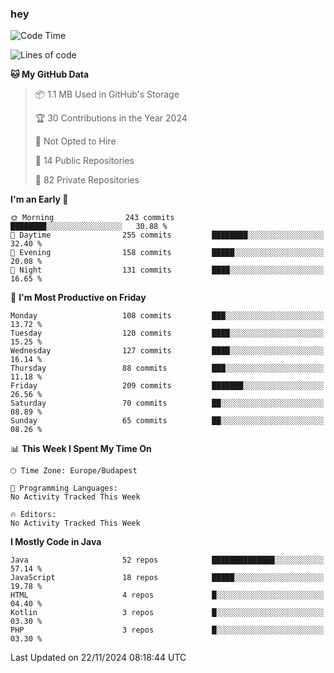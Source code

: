 ### hey

<!--START_SECTION:waka-->
![Code Time](http://img.shields.io/badge/Code%20Time-1%2C037%20hrs%202%20mins-blue)

![Lines of code](https://img.shields.io/badge/From%20Hello%20World%20I%27ve%20Written-1.1%20million%20lines%20of%20code-blue)

**🐱 My GitHub Data** 

> 📦 1.1 MB Used in GitHub's Storage 
 > 
> 🏆 30 Contributions in the Year 2024
 > 
> 🚫 Not Opted to Hire
 > 
> 📜 14 Public Repositories 
 > 
> 🔑 82 Private Repositories 
 > 
**I'm an Early 🐤** 

```text
🌞 Morning                243 commits         ████████░░░░░░░░░░░░░░░░░   30.88 % 
🌆 Daytime                255 commits         ████████░░░░░░░░░░░░░░░░░   32.40 % 
🌃 Evening                158 commits         █████░░░░░░░░░░░░░░░░░░░░   20.08 % 
🌙 Night                  131 commits         ████░░░░░░░░░░░░░░░░░░░░░   16.65 % 
```
📅 **I'm Most Productive on Friday** 

```text
Monday                   108 commits         ███░░░░░░░░░░░░░░░░░░░░░░   13.72 % 
Tuesday                  120 commits         ████░░░░░░░░░░░░░░░░░░░░░   15.25 % 
Wednesday                127 commits         ████░░░░░░░░░░░░░░░░░░░░░   16.14 % 
Thursday                 88 commits          ███░░░░░░░░░░░░░░░░░░░░░░   11.18 % 
Friday                   209 commits         ███████░░░░░░░░░░░░░░░░░░   26.56 % 
Saturday                 70 commits          ██░░░░░░░░░░░░░░░░░░░░░░░   08.89 % 
Sunday                   65 commits          ██░░░░░░░░░░░░░░░░░░░░░░░   08.26 % 
```


📊 **This Week I Spent My Time On** 

```text
🕑︎ Time Zone: Europe/Budapest

💬 Programming Languages: 
No Activity Tracked This Week

🔥 Editors: 
No Activity Tracked This Week
```

**I Mostly Code in Java** 

```text
Java                     52 repos            ██████████████░░░░░░░░░░░   57.14 % 
JavaScript               18 repos            █████░░░░░░░░░░░░░░░░░░░░   19.78 % 
HTML                     4 repos             █░░░░░░░░░░░░░░░░░░░░░░░░   04.40 % 
Kotlin                   3 repos             █░░░░░░░░░░░░░░░░░░░░░░░░   03.30 % 
PHP                      3 repos             █░░░░░░░░░░░░░░░░░░░░░░░░   03.30 % 
```




 Last Updated on 22/11/2024 08:18:44 UTC
<!--END_SECTION:waka-->
